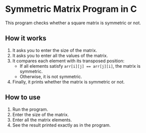 # Symmetric Matrix Program in C

This program checks whether a square matrix is symmetric or not.

## How it works

1. It asks you to enter the size of the matrix.  
2. It asks you to enter all the values of the matrix.  
3. It compares each element with its transposed position:
   - If all elements satisfy `arr[i][j] == arr[j][i]`, the matrix is symmetric.  
   - Otherwise, it is not symmetric.  
4. Finally, it prints whether the matrix is symmetric or not.

## How to use

1. Run the program.  
2. Enter the size of the matrix.  
3. Enter all the matrix elements.  
4. See the result printed exactly as in the program.